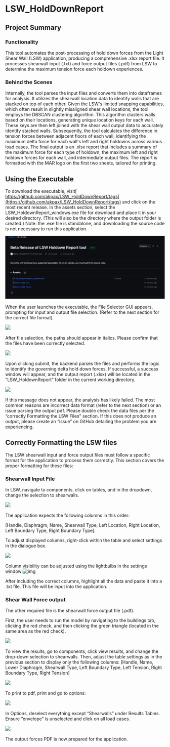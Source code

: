# LSW_HoldDownReport


## Project Summary


### Functionality
This tool automates the post-processing of hold down forces from the Light Shear Wall (LSW) application, producing a comprehensive .xlsx report file. It processes shearwall input (.txt) and force output files (.pdf) from LSW to determine the maximum tension force each holdown experiences.


### Behind the Scenes
Internally, the tool parses the input files and converts them into dataframes for analysis. It utilizes the shearwall location data to identify walls that are stacked on top of each other. Given the LSW's limited snapping capabilities, which often result in slightly misaligned shear wall locations, the tool employs the DBSCAN clustering algorithm. This algorithm clusters walls based on their locations, generating unique location keys for each wall. These keys are then left joined with the shear wall output data to accurately identify stacked walls. Subsequently, the tool calculates the difference in tension forces between adjacent floors of each wall, identifying the maximum delta force for each wall's left and right holdowns across various load cases. The final output is an .xlsx report that includes a summary of the maximum force for each type of holdown, the maximum left and right holdown forces for each wall, and intermediate output files. The report is formatted with the MAR logo on the first two sheets, tailored for printing.


## Using the Executable
To download the executable, visit[ https://github.com/akpax/LSW_HoldDownReport/tags](https://github.com/akpax/LSW_HoldDownReport/tags) and click on the most recent release. In the assets section, select the LSW_HoldownReport_windows.exe file for download and place it in your desired directory. (This will also be the directory where the output folder is created.) Note: the .exe file is standalone, and downloading the source code is not necessary to run this application.

![1704334989452](image/README/1704334989452.png)

When the user launches the executable, the File Selector GUI appears, prompting for input and output file selection. (Refer to the next section for the correct file format).

![](https://lh7-us.googleusercontent.com/xa6D6KNjg16UFAHQEt0HGClikKDw9dbYSEsF_mcExp7i2CvOluOdqwsmzUXyJ0-yHS_V5rAUybNXvi_EhBZQL8LjwIgJMl5wkVPQ_ccMi-ArjoFB5PDTqvXZRzpaAWyalChAr7POsvDoOY6jvi_oowU)



After file selection, the paths should appear in italics. Please confirm that the files have been correctly selected.

![](https://lh7-us.googleusercontent.com/lez3lC5ynUYPiByIsbw5DsGHFGPS_nkEynqVVB-MLGkFiIadDai8rSMWXW8XDCrQLhcHuzO1vNS8YobzE9nHLC04OvK15T_k2okom2qk_4dZ9sWufV-4bzZEsYVjtmX8TXx5UTeqPmuoOMgLRls0e1E)



Upon clicking submit, the backend parses the files and performs the logic to identify the governing delta hold down forces. If successful, a success window will appear, and the output report (.xlsx) will be located in the “LSW_HoldownReport” folder in the current working directory.

![](https://lh7-us.googleusercontent.com/wff7HXbiVFmjXBSzYndC0f0-ySQ7d26j_ZtSL82wuvLLV5InGhEbrRdPzQMNzfOk6hTo2lrPKE_A4AP78qUjoSFOTIM5MyyST2M4UqmicBF2JKQfSpQxbCAX5SAAfLj5hWCzAFa2m-FjQ2umjCPU6TU)



If this message does not appear, the analysis has likely failed. The most common reasons are incorrect data format (refer to the next section) or an issue parsing the output pdf. Please double check the data files per  the “correctly Formatting the LSW Files” section. If this does not produce an output, please create an “issue” on GitHub detailing the problem you are experiencing.

## Correctly Formatting the LSW files
The LSW shearwall input and force output files must follow a specific format for the application to process them correctly. This section covers the proper formatting for these files:

### Shearwall Input File
In LSW, navigate to components, click on tables, and in the dropdown, change the selection to shearwalls.

![](https://lh7-us.googleusercontent.com/zvuQ7H8j3K4ccY7fqeOSUHyFwQBQjk9BvnyIDtMO4riBbgeFVRhAKD3oECf8RGoYi2HS-bPHBvzS8FvNBK_LYh2FcyXUQUkNzw69N9VaLYoxG0y-EDTAlM19N2JfYe5hmO-UpM5ERNXzI4EjiC9nxBw)



The application expects the following columns in this order:

[Handle, Diaphragm, Name, Shearwall Type, Left Location, Right Location, Left Boundary Type, Right Boundary Type].

To adjust displayed columns, right-click within the table and select settings in the dialogue box.

![](https://lh7-us.googleusercontent.com/5cMvXOjZvgg4hiqyhBzPjtwjpLkJGXNO4TAV7KHdX7t9T3es1Kthoud38Z7FQ2CwP6nmfO4QjCHzCoZQ_FyTqJb-iranryDTK_NM1kVPL0Q3ERxq-PUAbdgJO49QZcIOG1HAKn13gvkZl6owr0h6tAc)



Column visibility can be adjusted using the lightbulbs in the settings window:![img](https://lh7-us.googleusercontent.com/-bXE-Zipi7tEqkmdDfO_rv5wvPIVnS7bQt64cjZ15-3LC46gC1H31zYXNkY6hmgLhVnwlQx6XIBROyx1LvKDiRyQR9speubl1TaJ6T0JqfM8ho1tAIk00b83hnkdlTfxKLLpo1KrnxwyX8yn8KYE4eE)

After including the correct columns, highlight all the data and paste it into a .txt file. This file will be input into the application.

### Shear Wall Force output

The other required file is the shearwall force output file (.pdf).

First, the user needs to run the model by navigating to the buildings tab, clicking the red check, and then clicking the green triangle (located in the same area as the red check).

![](https://lh7-us.googleusercontent.com/xCT_puQBCXbDf6_ZWzFJE1aqVRhJbI3CHR496RUC_O5dCBgFb6UOcjCFlYg3YsdMuNi7gGcQPpOL41tKyMsAnrel6EhyHDb_m8cATrYbiitG_mMojZsJaGLGalPLdP_b6mCCUI8-bUDYmJGgxyjhHwk)



To view the results, go to components, click view results, and change the drop-down selection to shearwalls. Then, adjust the table settings as in the previous section to display only the following columns: [Handle, Name, Lower Diaphragm, Shearwall Type, Left Boundary Type, Left Tension, Right Boundary Type, Right Tension]

![](https://lh7-us.googleusercontent.com/jArAyvs1sgsraLSI34k3f7rDtoszPREqeh6uKnlMyMUNlPq_xOf94ZDM-LQXVVrq1sZsDky1czAQozQZYxATDrqOuSMnMH5ule9Qf1TvTA3rFXySn7eWlB6Z0uqLC9V-_s-N3u94HG-dyqJQQ1ZC0As)



To print to pdf, print and go to options:

![](https://lh7-us.googleusercontent.com/wHzI6dSpOGeNenRgHeXPEOh_ym2_tXjiQh789FcKq3CrNiXqJ6sl_F8yerSQ1fmISAQXWF4B4iqpKolFPuNMfjL5Q_HaLGC4yR5K9v67J9xhk8jmKqwMigAmkfW1sMxtick-z57MBOSa1CEx2Xmt6M8)



In Options, deselect everything except “Shearwalls” under Results Tables. Ensure “envelope” is unselected and click on all load cases.

![](https://lh7-us.googleusercontent.com/9s_hHAEoH22j_WtWXMtVweQ-XFJftJFBZHPyCoPYSf3WLC2R8VPN7Gb02Nu4WEu8zB-aBvS01tZU53T6wmw9Rdwvj7DBFdwGb7YtL4lrPFxyfk2EQc0-R2bHO6O6_OEjd6L8Z0Ey3_FDk_SaQTSCLOc)

The output forces PDF is now prepared for the application.
